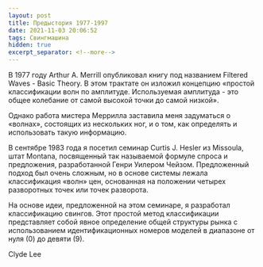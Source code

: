 ```yaml
---
layout: post
title: Предыстория 1977-1997
date: 2021-11-03 20:06:52
tags: Свингмашина
hidden: true
excerpt_separator: <!--more-->
---
```


В 1977 году Arthur A. Merrill  опубликовал книгу под названием Filtered Waves - Basic Theory.
В этом трактате он изложил концепцию «простой классификации волн по амплитуде. 
Используемая амплитуда - это общее колебание от самой высокой точки до самой низкой».

Однако работа мистера Меррилла заставила меня задуматься о «волнах», состоящих из нескольких ног,
и о том, как определять и использовать такую информацию.

В сентябре 1983 года я посетил семинар Curtis J. Hesler из Missoula, штат Montana,
посвященный так называемой формуле спроса и предложения, разработанной Генри Уилером Чейзом.
Предложенный подход был очень сложным, но в основе системы лежала классификация «волн» цен, 
основанная на положении четырех разворотных точек или точек разворота.

На основе идеи, предложенной на этом семинаре, я разработал классификацию свингов.
Этот простой метод классификации представляет собой явное определение общей структуры рынка
с использованием идентификационных номеров моделей в диапазоне от нуля (0) до девяти (9).

Clyde Lee

<!--more-->


